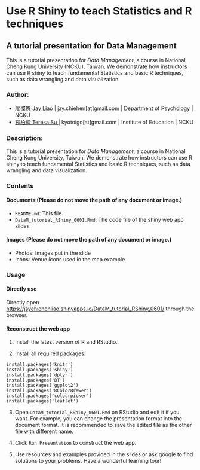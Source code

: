 # Use R Shiny to teach Statistics and R techniques

## A tutorial presentation for Data Management

This is a tutorial presentation for _Data Management_, a course in National Cheng Kung University (NCKU), Taiwan. We demonstrate how instructors can use R shiny to teach fundamental Statistics and basic R techniques, such as data wrangling and data visualization.

### Author:
  - <u> 廖傑恩 Jay Liao </u> | jay.chiehen[at]gmail.com | Department of Psychology | NCKU
  - <u> 蘇柏純 Teresa Su </u> | kyotoigo[at]gmail.com | Institute of Education | NCKU

### Description:

This is a tutorial presentation for _Data Management_, a course in National Cheng Kung University, Taiwan. We demonstrate how instructors can use R shiny to teach fundamental Statistics and basic R techniques, such as data wrangling and data visualization.

### Contents

#### Documents (Please do not move the path of any document or image.)

- `README.md`: This file.
- `DataM_tutorial_RShiny_0601.Rmd`: The code file of the shiny web app slides

#### Images (Please do not move the path of any document or image.)

- Photos: Images put in the slide
- Icons: Venue icons used in the map example

### Usage

#### Directly use

Directly open https://jaychiehenliao.shinyapps.io/DataM_tutorial_RShiny_0601/ through the browser.

#### Reconstruct the web app

1. Install the latest version of R and RStudio.

2. Install all required packages:

```
install.packages('knitr')
install.packages('shiny')
install.packages('dplyr')
install.packages('DT')
install.packages('ggplot2')
install.packages('RColorBrewer')
install.packages('colourpicker')
install.packages('leaflet')
```

3. Open `DataM_tutorial_RShiny_0601.Rmd` on RStudio and edit it if you want. For example, you can change the presentation format into the document format. It is recommended to save the edited file as the other file with different name.

4. Click `Run Presentation` to construct the web app.

5. Use resources and examples provided in the slides or ask google to find solutions to your problems. Have a wonderful learning tour!
